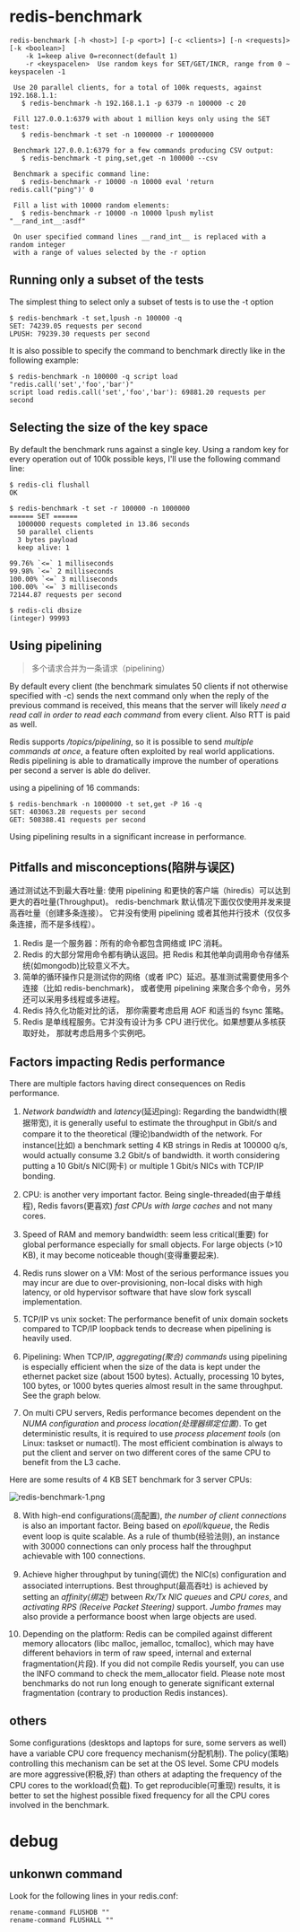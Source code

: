 # redis-benchmark

    redis-benchmark [-h <host>] [-p <port>] [-c <clients>] [-n <requests]> [-k <boolean>]
        -k 1=keep alive 0=reconnect(default 1)
        -r <keyspacelen>  Use random keys for SET/GET/INCR, range from 0 ~ keyspacelen -1

     Use 20 parallel clients, for a total of 100k requests, against 192.168.1.1:
       $ redis-benchmark -h 192.168.1.1 -p 6379 -n 100000 -c 20

     Fill 127.0.0.1:6379 with about 1 million keys only using the SET test:
       $ redis-benchmark -t set -n 1000000 -r 100000000

     Benchmark 127.0.0.1:6379 for a few commands producing CSV output:
       $ redis-benchmark -t ping,set,get -n 100000 --csv

     Benchmark a specific command line:
       $ redis-benchmark -r 10000 -n 10000 eval 'return redis.call("ping")' 0

     Fill a list with 10000 random elements:
       $ redis-benchmark -r 10000 -n 10000 lpush mylist "__rand_int__:asdf"

     On user specified command lines __rand_int__ is replaced with a random integer
     with a range of values selected by the -r option

## Running only a subset of the tests
The simplest thing to select only a subset of tests is to use the -t option

    $ redis-benchmark -t set,lpush -n 100000 -q
    SET: 74239.05 requests per second
    LPUSH: 79239.30 requests per second

It is also possible to specify the command to benchmark directly like in the following example:

    $ redis-benchmark -n 100000 -q script load "redis.call('set','foo','bar')"
    script load redis.call('set','foo','bar'): 69881.20 requests per second

## Selecting the size of the key space
By default the benchmark runs against a single key.
Using a random key for every operation out of 100k possible keys, I'll use the following command line:

    $ redis-cli flushall
    OK

    $ redis-benchmark -t set -r 100000 -n 1000000
    ====== SET ======
      1000000 requests completed in 13.86 seconds
      50 parallel clients
      3 bytes payload
      keep alive: 1

    99.76% `<=` 1 milliseconds
    99.98% `<=` 2 milliseconds
    100.00% `<=` 3 milliseconds
    100.00% `<=` 3 milliseconds
    72144.87 requests per second

    $ redis-cli dbsize
    (integer) 99993

## Using pipelining
> 多个请求合并为一条请求（pipelining）

By default every client (the benchmark simulates 50 clients if not otherwise specified with -c) sends the next command only when the reply of the previous command is received, this means that the server will likely *need a read call in order to read each command* from every client. Also RTT is paid as well.

Redis supports */topics/pipelining*, so it is possible to send *multiple commands at once*, a feature often exploited by real world applications. Redis pipelining is able to dramatically improve the number of operations per second a server is able do deliver.

using a pipelining of 16 commands:

    $ redis-benchmark -n 1000000 -t set,get -P 16 -q
    SET: 403063.28 requests per second
    GET: 508388.41 requests per second

Using pipelining results in a significant increase in performance.

## Pitfalls and misconceptions(陷阱与误区)
通过测试达不到最大吞吐量: 使用 pipelining 和更快的客户端（hiredis）可以达到更大的吞吐量(Throughput)。 redis-benchmark 默认情况下面仅仅使用并发来提高吞吐量（创建多条连接）。 它并没有使用 pipelining 或者其他并行技术（仅仅多条连接，而不是多线程）。

1. Redis 是一个服务器：所有的命令都包含网络或 IPC 消耗。
2. Redis 的大部分常用命令都有确认返回。把 Redis 和其他单向调用命令存储系统(如mongodb)比较意义不大。
3. 简单的循环操作只是测试你的网络（或者 IPC）延迟。基准测试需要使用多个连接（比如 redis-benchmark)， 或者使用 pipelining 来聚合多个命令，另外还可以采用多线程或多进程。
4. Redis 持久化功能对比的话， 那你需要考虑启用 AOF 和适当的 fsync 策略。
5. Redis 是单线程服务。它并没有设计为多 CPU 进行优化。如果想要从多核获取好处， 那就考虑启用多个实例吧。

## Factors impacting Redis performance
There are multiple factors having direct consequences on Redis performance.

1. *Network bandwidth* and *latency*(延迟ping):
Regarding the bandwidth(根据带宽), it is generally useful to estimate the throughput in Gbit/s and compare it to the theoretical (理论)bandwidth of the network. For instance(比如) a benchmark setting 4 KB strings in Redis at 100000 q/s, would actually consume 3.2 Gbit/s of bandwidth. it worth considering putting a 10 Gbit/s NIC(网卡) or multiple 1 Gbit/s NICs with TCP/IP bonding.

2. CPU: is another very important factor.
Being single-threaded(由于单线程), Redis favors(更喜欢) *fast CPUs with large caches* and not many cores.

3. Speed of RAM and memory bandwidth: seem less critical(重要) for global performance especially for small objects.
For large objects (>10 KB), it may become noticeable though(变得重要起来).

4. Redis runs slower on a VM:
Most of the serious performance issues you may incur are due to over-provisioning, non-local disks with high latency, or old hypervisor software that have slow fork syscall implementation.

5. TCP/IP vs unix socket:
The performance benefit of unix domain sockets compared to TCP/IP loopback tends to decrease when pipelining is heavily used.

6. Pipelining:
When TCP/IP, *aggregating(聚合) commands* using pipelining is especially efficient when the size of the data is kept under the ethernet packet size (about 1500 bytes).
Actually, processing 10 bytes, 100 bytes, or 1000 bytes queries almost result in the same throughput. See the graph below.

7. On multi CPU servers, Redis performance becomes dependent on the *NUMA configuration* and *process location(处理器绑定位置)*.
To get deterministic results, it is required to use *process placement tools* (on Linux: taskset or numactl).
The most efficient combination is always to put the client and server on two different cores of the same CPU to benefit from the L3 cache.

Here are some results of 4 KB SET benchmark for 3 server CPUs:

![redis-benchmark-1.png](/img/redis-benchmark-1.png)

8. With high-end configurations(高配置), *the number of client connections* is also an important factor.
Being based on *epoll/kqueue*, the Redis event loop is quite scalable.
As a rule of thumb(经验法则), an instance with 30000 connections can only process half the throughput achievable with 100 connections.

9. Achieve higher throughput by tuning(调优) the NIC(s) configuration and associated interruptions.
Best throughput(最高吞吐) is achieved by setting an *affinity(绑定)* between *Rx/Tx NIC queues* and *CPU cores*, and *activating RPS (Receive Packet Steering)* support. *Jumbo frames* may also provide a performance boost when large objects are used.

10. Depending on the platform:
Redis can be compiled against different memory allocators (libc malloc, jemalloc, tcmalloc), which may have different behaviors in term of raw speed, internal and external fragmentation(片段).
If you did not compile Redis yourself, you can use the INFO command to check the mem_allocator field.
Please note most benchmarks do not run long enough to generate significant external fragmentation (contrary to production Redis instances).

## others
Some configurations (desktops and laptops for sure, some servers as well) have a variable CPU core frequency mechanism(分配机制).
The policy(策略) controlling this mechanism can be set at the OS level. Some CPU models are more aggressive(积极,好) than others at adapting the frequency of the CPU cores to the workload(负载). To get reproducible(可重现) results, it is better to set the highest possible fixed frequency for all the CPU cores involved in the benchmark.


# debug

## unkonwn command
Look for the following lines in your redis.conf:

    rename-command FLUSHDB ""
    rename-command FLUSHALL ""
